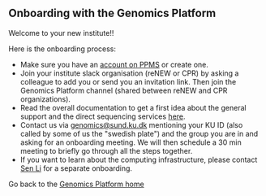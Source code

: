 ## Onboarding with the Genomics Platform

Welcome to your new institute!!

Here is the onboarding process:

- Make sure you have an [account on PPMS](http://ppms.eu/ku/?Genomics) or create one.
- Join your institute slack organisation (reNEW or CPR) by asking a colleague to add you or send you an invitation link. Then join the Genomics Platform channel (shared between reNEW and CPR organizations).
- Read the overall documentation to get a first idea about the general support and the direct sequencing services [here](/project/).
- Contact us via [genomics@sund.ku.dk](mailto:genomics@sund.ku.dk) mentioning your KU ID (also called by some of us the "swedish plate") and the group you are in and asking for an onboarding meeting. We will then schedule a 30 min meeting to briefly go through all the steps together.
- If you want to learn about the computing infrastructure, please contact [Sen Li](mailto:sen.li@sund.ku.dk) for a separate onboarding.



Go back to the [Genomics Platform home](https://sundgenomics.github.io)
